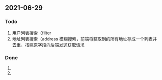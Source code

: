 ## 2021-06-29
### Todo
1. 用户列表搜索（filter
2. 地址列表搜索（address 模糊搜索，前端将获取到的所有地址存成一个列表并去重，按照原字段向后端发送获取请求
### Done
1. 
2. 